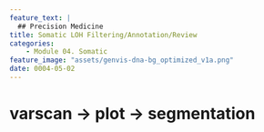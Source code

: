 ```yaml
---
feature_text: |
  ## Precision Medicine
title: Somatic LOH Filtering/Annotation/Review
categories:
    - Module 04. Somatic
feature_image: "assets/genvis-dna-bg_optimized_v1a.png"
date: 0004-05-02
---
```


# varscan -> plot -> segmentation
